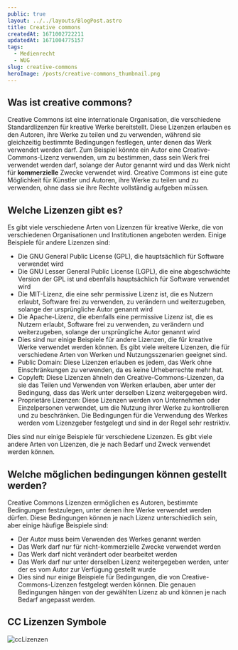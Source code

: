 ```yaml
---
public: true
layout: ../../layouts/BlogPost.astro
title: Creative commons
createdAt: 1671002722211
updatedAt: 1671004775157
tags:
  - Medienrecht
  - WUG
slug: creative-commons
heroImage: /posts/creative-commons_thumbnail.png
---
```


## Was ist creative commons?
Creative Commons ist eine internationale Organisation, die verschiedene Standardlizenzen für kreative Werke bereitstellt. Diese Lizenzen erlauben es den Autoren, ihre Werke zu teilen und zu verwenden, während sie gleichzeitig bestimmte Bedingungen festlegen, unter denen das Werk verwendet werden darf. Zum Beispiel könnte ein Autor eine Creative-Commons-Lizenz verwenden, um zu bestimmen, dass sein Werk frei verwendet werden darf, solange der Autor genannt wird und das Werk nicht für **kommerzielle** Zwecke verwendet wird. Creative Commons ist eine gute Möglichkeit für Künstler und Autoren, ihre Werke zu teilen und zu verwenden, ohne dass sie ihre Rechte vollständig aufgeben müssen.

## Welche Lizenzen gibt es?
Es gibt viele verschiedene Arten von Lizenzen für kreative Werke, die von verschiedenen Organisationen und Institutionen angeboten werden. Einige Beispiele für andere Lizenzen sind:

  * Die GNU General Public License (GPL), die hauptsächlich für Software verwendet wird
  * Die GNU Lesser General Public License (LGPL), die eine abgeschwächte Version der GPL ist und ebenfalls hauptsächlich für Software verwendet wird
  * Die MIT-Lizenz, die eine sehr permissive Lizenz ist, die es Nutzern erlaubt, Software frei zu verwenden, zu verändern und weiterzugeben, solange der ursprüngliche Autor genannt wird
  * Die Apache-Lizenz, die ebenfalls eine permissive Lizenz ist, die es Nutzern erlaubt, Software frei zu verwenden, zu verändern und weiterzugeben, solange der ursprüngliche Autor genannt wird
  * Dies sind nur einige Beispiele für andere Lizenzen, die für kreative Werke verwendet werden können. Es gibt viele weitere Lizenzen, die für verschiedene Arten von Werken und Nutzungsszenarien geeignet sind.
  * Public Domain: Diese Lizenzen erlauben es jedem, das Werk ohne Einschränkungen zu verwenden, da es keine Urheberrechte mehr hat.
  * Copyleft: Diese Lizenzen ähneln den Creative-Commons-Lizenzen, da sie das Teilen und Verwenden von Werken erlauben, aber unter der Bedingung, dass das Werk unter derselben Lizenz weitergegeben wird.
  * Proprietäre Lizenzen: Diese Lizenzen werden von Unternehmen oder Einzelpersonen verwendet, um die Nutzung ihrer Werke zu kontrollieren und zu beschränken. Die Bedingungen für die Verwendung des Werkes werden vom Lizenzgeber festgelegt und sind in der Regel sehr restriktiv.
  
Dies sind nur einige Beispiele für verschiedene Lizenzen. Es gibt viele andere Arten von Lizenzen, die je nach Bedarf und Zweck verwendet werden können. 


## Welche möglichen bedingungen können gestellt werden?
Creative Commons Lizenzen ermöglichen es Autoren, bestimmte Bedingungen festzulegen, unter denen ihre Werke verwendet werden dürfen. Diese Bedingungen können je nach Lizenz unterschiedlich sein, aber einige häufige Beispiele sind:

  * Der Autor muss beim Verwenden des Werkes genannt werden
  * Das Werk darf nur für nicht-kommerzielle Zwecke verwendet werden
  * Das Werk darf nicht verändert oder bearbeitet werden
  * Das Werk darf nur unter derselben Lizenz weitergegeben werden, unter der es vom Autor zur Verfügung gestellt wurde
  * Dies sind nur einige Beispiele für Bedingungen, die von Creative-Commons-Lizenzen festgelegt werden können. Die genauen Bedingungen hängen von der gewählten Lizenz ab und können je nach Bedarf angepasst werden.


## CC Lizenzen Symbole
![ccLizenzen](/posts/creative-commons_cc-lizenzen.png)

